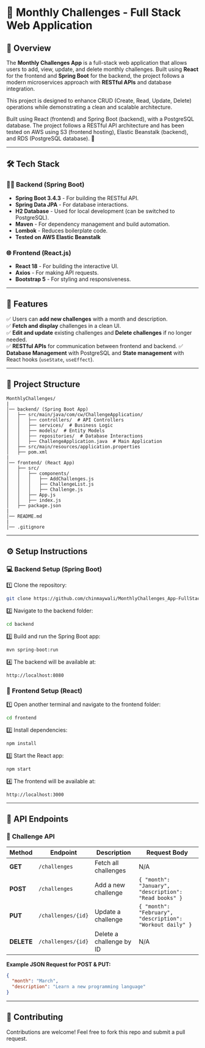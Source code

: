 # 📌 Monthly Challenges - Full Stack Web Application  

## 🚀 Overview  
The **Monthly Challenges App** is a full-stack web application that allows users to add, view, update, and delete monthly challenges. Built using **React** for the frontend and **Spring Boot** for the backend, the project follows a modern microservices approach with **RESTful APIs** and database integration.

This project is designed to enhance CRUD (Create, Read, Update, Delete) operations while demonstrating a clean and scalable architecture.

Built using React (frontend) and Spring Boot (backend), with a PostgreSQL database. The project follows a RESTful API architecture and has been tested on AWS using S3 (frontend hosting), Elastic Beanstalk (backend), and RDS (PostgreSQL database). 🚀

---

## 🛠️ Tech Stack  

### 🧑‍💻 Backend (Spring Boot)  
- **Spring Boot 3.4.3** - For building the RESTful API.  
- **Spring Data JPA** - For database interactions.  
- **H2 Database** - Used for local development (can be switched to PostgreSQL).  
- **Maven** - For dependency management and build automation.  
- **Lombok** - Reduces boilerplate code.
- **Tested on AWS Elastic Beanstalk**

### 🌐 Frontend (React.js)  
- **React 18** - For building the interactive UI.  
- **Axios** - For making API requests.  
- **Bootstrap 5** - For styling and responsiveness.

---

## 🎯 Features  
✅ Users can **add new challenges** with a month and description.  
✅ **Fetch and display** challenges in a clean UI.  
✅ **Edit and update** existing challenges and **Delete challenges** if no longer needed.  
✅ **RESTful APIs** for communication between frontend and backend.
✅ **Database Management** with PostgreSQL and **State management** with React hooks (`useState`, `useEffect`).   

---

## 📂 Project Structure  

```
MonthlyChallenges/
|
│── backend/ (Spring Boot App)
│   ├── src/main/java/com/cw/ChallengeApplication/
│   │   ├── controllers/  # API Controllers
│   │   ├── services/  # Business Logic
│   │   ├── models/  # Entity Models
│   │   ├── repositories/  # Database Interactions
│   │   ├── ChallengeApplication.java  # Main Application
│   ├── src/main/resources/application.properties
│   ├── pom.xml
|
│── frontend/ (React App)
│   ├── src/
│   │   ├── components/
│   │   │   ├── AddChallenges.js
│   │   │   ├── ChallengeList.js
│   │   │   ├── Challenge.js
│   │   ├── App.js
│   │   ├── index.js
│   ├── package.json
|
│── README.md
|
│── .gitignore
```

---

## ⚙️ Setup Instructions  

### 💻 Backend Setup (Spring Boot)  

1️⃣ Clone the repository:  
```bash
git clone https://github.com/chinmaywali/MonthlyChallenges_App-FullStack.git
```
2️⃣ Navigate to the backend folder:  
```bash
cd backend
```
3️⃣ Build and run the Spring Boot app:  
```bash
mvn spring-boot:run
```
4️⃣ The backend will be available at:  
```
http://localhost:8080
```

### 🎨 Frontend Setup (React)  

1️⃣ Open another terminal and navigate to the frontend folder:  
```bash
cd frontend
```
2️⃣ Install dependencies:  
```bash
npm install
```
3️⃣ Start the React app:  
```bash
npm start
```
4️⃣ The frontend will be available at:  
```
http://localhost:3000
```

---

## 🔗 API Endpoints  

### 📌 **Challenge API**  

| Method | Endpoint                   | Description                     | Request Body |
|--------|----------------------------|---------------------------------|--------------|
| **GET**    | `/challenges`             | Fetch all challenges            | N/A          |
| **POST**   | `/challenges`             | Add a new challenge             | `{ "month": "January", "description": "Read books" }` |
| **PUT**    | `/challenges/{id}`        | Update a challenge              | `{ "month": "February", "description": "Workout daily" }` |
| **DELETE** | `/challenges/{id}`        | Delete a challenge by ID        | N/A          |

**Example JSON Request for POST & PUT:**  
```json
{
  "month": "March",
  "description": "Learn a new programming language"
}
```
---

## 🤝 Contributing  
Contributions are welcome! Feel free to fork this repo and submit a pull request.  
 
